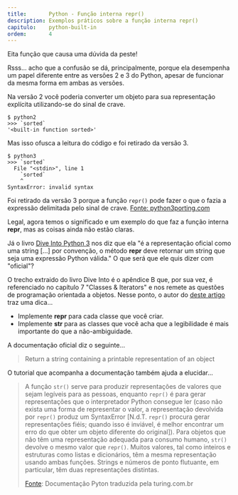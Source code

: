 ```yaml
---
title:       Python - Função interna repr()
description: Exemplos práticos sobre a função interna repr()
capitulo:    python-built-in
ordem:       4
---
```


Eita função que causa uma dúvida da peste!

Rsss... acho que a confusão se dá, principalmente, porque ela desempenha um papel diferente entre as versões 2 e 3 do
Python, apesar de funcionar da mesma forma em ambas as versões.

Na versão 2 você poderia converter um objeto para sua representação explícita utilizando-se do sinal de crave.

    $ python2
    >>> `sorted`
    '<built-in function sorted>'

Mas isso ofusca a leitura do código e foi retirado da versão 3.

    $ python3
    >>> `sorted`
      File "<stdin>", line 1
        `sorted`
        ^
    SyntaxError: invalid syntax

Foi retirado da versão 3 porque a função `repr()` pode fazer o que o fazia a expressão delimitada pelo sinal de crave.
[Fonte: python3porting.com](http://python3porting.com/differences.html#repr-as-backticks)

Legal, agora temos o significado e um exemplo do que faz a função interna __repr__, mas as coisas ainda não estão claras.

Já o livro [Dive Into Python 3](http://www.diveintopython3.net/special-method-names.html#basics) nos diz
que ela "é a representação oficial como uma string [...] por convenção, o método __repr__ deve retornar um string que
seja uma expressão Python válida." O que será que ele quis dizer com "oficial"?

O trecho extraido do livro Dive Into é o apêndice B que, por sua vez, é referenciado no capítulo 7 "Classes & Iterators"
e nos remete as questões de programação orientada a objetos. Nesse ponto, o autor do
[deste artigo](http://pythoncentral.io/what-is-the-difference-between-__str__-and-__repr__-in-python/ )
traz uma dica...

+ Implemente __repr__ para cada classe que você criar.
+ Implemente __str__ para as classes que você acha que a legibilidade é mais importante do que a não-ambiguidade.

A documentação oficial diz o seguinte...

> Return a string containing a printable representation of an object

O tutorial que acompanha a documentação também ajuda a elucidar...

> A função `str()` serve para produzir representações de valores que sejam legíveis para as pessoas, enquanto `repr()`
> é para gerar representações que o interpretador Python consegue ler (caso não exista uma forma de representar o valor,
> a representação devolvida por `repr()` produz um SyntaxError [N.d.T. `repr()` procura gerar representações fiéis;
> quando isso é inviável, é melhor encontrar um erro do que obter um objeto diferente do original]). Para objetos que
> não têm uma representação adequada para consumo humano, `str()` devolve o mesmo valor que `repr()`. Muitos valores,
> tal como inteiros e estruturas como listas e dicionários, têm a mesma representação usando ambas funções. Strings e
> números de ponto flutuante, em particular, têm duas representações distintas.
>
> [Fonte](http://turing.com.br/pydoc/2.7/tutorial/inputoutput.html): Documentação Pyton traduzida pela turing.com.br

